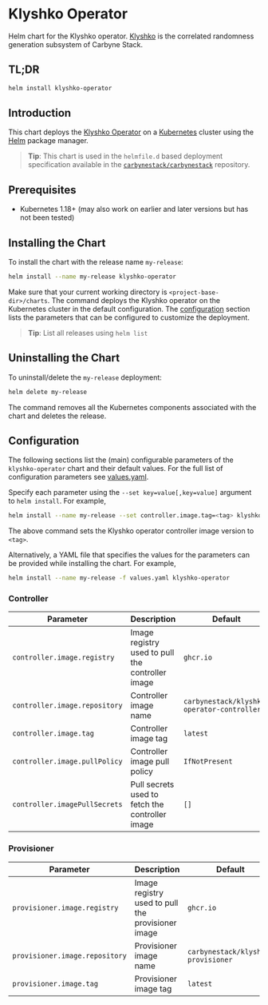 # Klyshko Operator

Helm chart for the Klyshko operator. [Klyshko](../../README.md) is the
correlated randomness generation subsystem of Carbyne Stack.

## TL;DR

```bash
helm install klyshko-operator
```

## Introduction

This chart deploys the
[Klyshko Operator](https://github.com/carbynestack/klyshko/klyshko-operator) on
a [Kubernetes](http://kubernetes.io) cluster using the [Helm](https://helm.sh)
package manager.

> **Tip**: This chart is used in the `helmfile.d` based deployment specification
> available in the
> [`carbynestack/carbynestack`](https://github.com/carbynestack/carbynestack)
> repository.

## Prerequisites

- Kubernetes 1.18+ (may also work on earlier and later versions but has not been
  tested)

## Installing the Chart

To install the chart with the release name `my-release`:

```bash
helm install --name my-release klyshko-operator
```

Make sure that your current working directory is `<project-base-dir>/charts`.
The command deploys the Klyshko operator on the Kubernetes cluster in the
default configuration. The [configuration](#configuration) section lists the
parameters that can be configured to customize the deployment.

> **Tip**: List all releases using `helm list`

## Uninstalling the Chart

To uninstall/delete the `my-release` deployment:

```bash
helm delete my-release
```

The command removes all the Kubernetes components associated with the chart and
deletes the release.

## Configuration

The following sections list the (main) configurable parameters of the
`klyshko-operator` chart and their default values. For the full list of
configuration parameters see [values.yaml](values.yaml).

Specify each parameter using the `--set key=value[,key=value]` argument to
`helm install`. For example,

```bash
helm install --name my-release --set controller.image.tag=<tag> klyshko-operator
```

The above command sets the Klyshko operator controller image version to `<tag>`.

Alternatively, a YAML file that specifies the values for the parameters can be
provided while installing the chart. For example,

```bash
helm install --name my-release -f values.yaml klyshko-operator
```

### Controller

| Parameter                     | Description                                      | Default                                    |
| ----------------------------- | ------------------------------------------------ | ------------------------------------------ |
| `controller.image.registry`   | Image registry used to pull the controller image | `ghcr.io`                                  |
| `controller.image.repository` | Controller image name                            | `carbynestack/klyshko-operator-controller` |
| `controller.image.tag`        | Controller image tag                             | `latest`                                   |
| `controller.image.pullPolicy` | Controller image pull policy                     | `IfNotPresent`                             |
| `controller.imagePullSecrets` | Pull secrets used to fetch the controller image  | `[]`                                       |

### Provisioner

| Parameter                      | Description                                       | Default                            |
| ------------------------------ | ------------------------------------------------- | ---------------------------------- |
| `provisioner.image.registry`   | Image registry used to pull the provisioner image | `ghcr.io`                          |
| `provisioner.image.repository` | Provisioner image name                            | `carbynestack/klyshko-provisioner` |
| `provisioner.image.tag`        | Provisioner image tag                             | `latest`                           |
